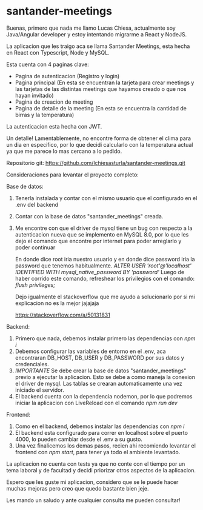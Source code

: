 # santander-meetings

Buenas, primero que nada me llamo Lucas Chiesa, actualmente soy Java/Angular developer y estoy intentando migrarme a React y NodeJS.

La aplicacion que les traigo aca se llama Santander Meetings, esta hecha en React con Typescript, Node y MySQL.

Esta cuenta con 4 paginas clave:

- Pagina de autenticacion (Registro y login)
- Pagina principal (En esta se encuentran la tarjeta para crear meetings y las tarjetas de las distintas meetings que hayamos creado o que nos hayan invitado)
- Pagina de creacion de meeting
- Pagina de detalle de la meeting (En esta se encuentra la cantidad de birras y la temperatura)

La autenticacion esta hecha con JWT.

Un detalle! Lamentablemente, no encontre forma de obtener el clima para un dia en especifico, por lo que decidi calcularlo con la temperatura actual ya que me parece lo mas cercano a lo pedido.

Repositorio git: https://github.com/lchiesasturla/santander-meetings.git

Consideraciones para levantar el proyecto completo:

Base de datos:

 1. Tenerla instalada y contar con el mismo usuario que el configurado en el .env del backend
 2. Contar con la base de datos "santander_meetings" creada.
 3. Me encontre con que el driver de mysql tiene un bug con respecto a la autenticacion nueva que se implemento en MySQL 8.0, por lo que les dejo el comando que encontre por internet para poder arreglarlo y poder continuar
 
 	En donde dice root iria nuestro usuario y en donde dice password iria la password que tenemos habitualmente.
	*ALTER USER 'root'@'localhost' IDENTIFIED WITH mysql_native_password BY 'password'*
	Luego de haber corrido este comando, refreshear los privilegios con el comando:
	*flush privileges;*
	
	Dejo igualmente el stackoverflow que me ayudo a solucionarlo por si mi explicacion no es la mejor jajajaja
	
	https://stackoverflow.com/a/50131831
 
 Backend:

 1. Primero que nada, debemos instalar primero las dependencias con *npm i*
 2. Debemos configurar las variables de entorno en el .env, aca encontraran DB_HOST, DB_USER y DB_PASSWORD por sus datos y credenciales.
 3. *IMPORTANTE* Se debe crear la base de datos "santander_meetings" previo a ejecutar la aplicacion. Esto se debe a como maneja la conexion el driver de mysql. Las tablas se crearan automaticamente una vez iniciado el servidor.
 4. El backend cuenta con la dependencia nodemon, por lo que podremos iniciar la aplicacion con LiveReload con el comando *npm run dev*
 
Frontend:

 1. Como en el backend, debemos instalar las dependencias con *npm i*
 2. El backend esta configurado para correr en localhost sobre el puerto 4000, lo pueden cambiar desde el .env a su gusto.
 3. Una vez finalicemos los demas pasos, recien ahi recomiendo levantar el frontend con *npm start*, para tener ya todo el ambiente levantado.

La aplicacion no cuenta con tests ya que no conte con el tiempo por un tema laboral y de facultad y decidi priorizar otros aspectos de la aplicacion.


Espero que les guste mi aplicacion, considero que se le puede hacer muchas mejoras pero creo que quedo bastante bien jeje.

Les mando un saludo y ante cualquier consulta me pueden consultar!